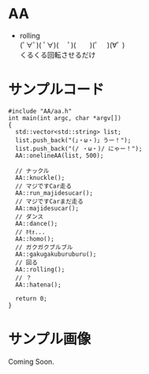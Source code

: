 AA
=====================================================================================
  
* rolling  
(ﾟ∀ﾟ)( ﾟ∀)( 　ﾟ)(　　)(ﾟ　 )(∀ﾟ )  
くるくる回転させるだけ  


サンプルコード
===============
    #include "AA/aa.h"
    int main(int argc, char *argv[])
    {
      std::vector<std::string> list;
      list.push_back("(」・ω・)」うー！");
      list.push_back("(/ ・ω・)/ にゃー！");
      AA::onelineAA(list, 500);
  
      // ナックル
      AA::knuckle();
      // マジですCar走る
      AA::run_majidesucar();
      // マジですCarまだ走る
      AA::majidesucar();
      // ダンス
      AA::dance();
      // ﾎﾓｫ...
      AA::homo();
      // ガクガクブルブル
      AA::gakugakuburuburu();
      // 回る
      AA::rolling();
      // ？
      AA::hatena();
      
      return 0;
    }
    
サンプル画像
============
Coming Soon.